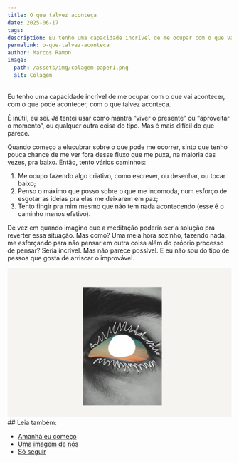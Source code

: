 ```yaml
---
title: O que talvez aconteça
date: 2025-06-17
tags: 
description: Eu tenho uma capacidade incrível de me ocupar com o que vai acontecer, com o que pode acontecer, com o que talvez aconteça.
permalink: o-que-talvez-aconteca
author: Marcos Ramon
image:
  path: /assets/img/colagem-paper1.png
  alt: Colagem
---
```


Eu tenho uma capacidade incrível de me ocupar com o que vai acontecer, com o que pode acontecer, com o que talvez aconteça.

É inútil, eu sei. Já tentei usar como mantra “viver o presente” ou “aproveitar o momento”, ou qualquer outra coisa do tipo. Mas é mais difícil do que parece.

Quando começo a elucubrar sobre o que pode me ocorrer, sinto que tenho pouca chance de me ver fora desse fluxo que me puxa, na maioria das vezes, pra baixo. Então, tento vários caminhos:

1. Me ocupo fazendo algo criativo, como escrever, ou desenhar, ou tocar baixo;
2. Penso o máximo que posso sobre o que me incomoda, num esforço de esgotar as ideias pra elas me deixarem em paz;
3. Tento fingir pra mim mesmo que não tem nada acontecendo (esse é o caminho menos efetivo).

De vez em quando imagino que a meditação poderia ser a solução pra reverter essa situação. Mas como? Uma meia hora sozinho, fazendo nada, me esforçando para não pensar em outra coisa além do próprio processo de pensar? Seria incrível. Mas não parece possível. E eu não sou do tipo de pessoa que gosta de arriscar o improvável.

<img src="assets/img/colagem-paper1.png">

<div class="leia-tambem" markdown="1">
## Leia também:

- <a href="/amanha-eu-comeco">Amanhã eu começo</a>
- <a href="/uma-imagem-de-nos">Uma imagem de nós</a>
- <a href="/so-seguir">Só seguir</a>
</div>
